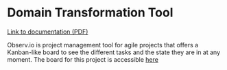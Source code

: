 # Domain Transformation Tool
[Link to documentation (PDF)](https://github.com/RaulEstrada/domain-transformation-tool/blob/master/Documentation.pdf)

Observ.io is project management tool for agile projects that offers a Kanban-like board to see the different tasks and the state they are in at any moment. The board for this project is accessible [here](https://overv.io/RaulEstrada/domain-transformation-tool/) 